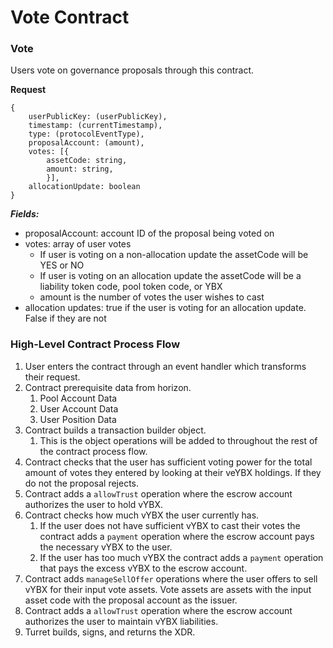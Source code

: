# Vote Contract

### Vote

Users vote on governance proposals through this contract.

**Request**

```
{
    userPublicKey: (userPublicKey),
    timestamp: (currentTimestamp),
    type: (protocolEventType),
    proposalAccount: (amount),
    votes: [{
        assetCode: string,
        amount: string,
        }],
    allocationUpdate: boolean
}
```

_**Fields:**_

* proposalAccount: account ID of the proposal being voted on
* votes: array of user votes
  * If user is voting on a non-allocation update the assetCode will be YES or NO
  * If user is voting on an allocation update the assetCode will be a liability token code, pool token code, or YBX
  * amount is the number of votes the user wishes to cast
* allocation updates: true if the user is voting for an allocation update. False if they are not

### High-Level Contract Process Flow

1. User enters the contract through an event handler which transforms their request.
2. Contract prerequisite data from horizon.
   1. Pool Account Data
   2. User Account Data
   3. User Position Data
3. Contract builds a transaction builder object.
   1. This is the object operations will be added to throughout the rest of the contract process flow.
4. Contract checks that the user has sufficient voting power for the total amount of votes they entered by looking at their veYBX holdings. If they do not the proposal rejects.
5. Contract adds a `allowTrust` operation where the escrow account authorizes the user to hold vYBX.
6. Contract checks how much vYBX the user currently has.
   1. If the user does not have sufficient vYBX to cast their votes the contract adds a `payment` operation where the escrow account pays the necessary vYBX to the user.
   2. If the user has too much vYBX the contract adds a `payment` operation that pays the excess vYBX to the escrow account.
7. Contract adds `manageSellOffer` operations where the user offers to sell vYBX for their input vote assets. Vote assets are assets with the input asset code with the proposal account as the issuer.
8. Contract adds a `allowTrust` operation where the escrow account authorizes the user to maintain vYBX liabilities.
9. Turret builds, signs, and returns the XDR.
